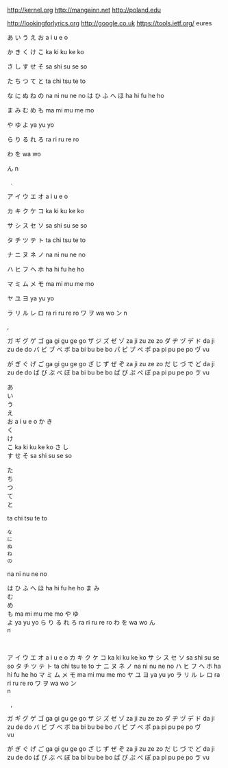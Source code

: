 http://kernel.org http://mangainn.net http://poland.edu 

http://lookingforlyrics.org http://google.co.uk https://tools.ietf.org/ 
eures

あ い う え お a i u e o


か き く け こ  ka	ki	ku	ke	ko 


さ し す せ そ sa	shi	su	se	so


た ち つ て と ta	chi	tsu	te	to


な に ぬ ね	の na	ni	nu	ne	no
は ひ ふ へ ほ ha	hi	fu	he	ho 


ま み む め も ma	mi	mu	me	mo


や ゆ よ ya	yu	yo 


ら り る れ ろ ra	ri	ru	re	ro 


わ を wa	wo


ん n

 
. 

ア	イ	ウ	エ	オ a	i	u	e	o 

カ	キ	ク	ケ	コ ka	ki	ku	ke	ko 

サ	シ	ス	セ	ソ sa	shi	su	se	so

タ	チ	ツ	テ	ト ta	chi	tsu	te	to 

ナ	ニ	ヌ	ネ	ノ na	ni	nu	ne	no 

ハ	ヒ	フ	ヘ	ホ ha	hi	fu	he	ho 

マ	ミ	ム	メ	モ ma	mi	mu	me	mo 

ヤ	ユ	ヨ ya	yu	yo 

ラ	リ	ル	レ	ロ ra	ri	ru	re	ro ワ	ヲ wa	wo ン n

  ,   

ガ	ギ	グ	ゲ	ゴ ga	gi	gu	ge	go ザ	ジ	ズ	ゼ	ゾ za	ji	zu	ze	zo ダ	ヂ	ヅ	デ	ド da	ji	zu	de	do バ	ビ	ブ	ベ	ボ ba	bi	bu	be	bo パ	ピ	プ	ペ ポ pa	pi	pu	pe	po ヴ vu

が	ぎ	ぐ	げ	ご ga	gi	gu	ge	go ざ	じ	ず	ぜ	ぞ za	ji	zu	ze	zo だ	じ	づ	で	ど da	ji	zu	de	do ば	び	ぶ	べ	ぼ ba	bi	bu	be	bo ぱ	ぴ	ぷ	ぺ ぽ pa	pi	pu	pe	po ゔ vu






























あ	
い	
う	
え	
お
a	i	u	e	o
 か
 き	
 く	
 け	
 こ
ka	ki	ku	ke	ko
 さ
 し	
 す
 せ
 そ
sa	shi	su	se	so





 た	
 ち	
 つ	
 て	
 と 
 
 
 
 
 
 ta	chi	tsu	te	to




	な	
	に	
	ぬ	
	ね	
	の


na	ni	nu	ne	no


は
ひ
ふ
へ
ほ
ha	hi	fu	he	ho
ま
み	
む	
め	
も
ma	mi	mu	me	mo
 や
 ゆ		
 よ
ya		yu		yo
	ら
	り
	る
	れ
	ろ
ra	ri	ru	re	ro
わ
を
wa				wo
ん				
n				


 

ア	イ	ウ	エ	オ
a	i	u	e	o
	カ	キ	ク	ケ	コ
ka	ki	ku	ke	ko
	サ	シ	ス	セ	ソ
sa	shi	su	se	so
	タ	チ	ツ	テ	ト
ta	chi	tsu	te	to
	ナ	ニ	ヌ	ネ	ノ
na	ni	nu	ne	no
	ハ	ヒ	フ	ヘ	ホ
ha	hi	fu	he	ho
	マ	ミ	ム	メ	モ
ma	mi	mu	me	mo
	ヤ		ユ		ヨ
ya		yu		yo
	ラ	リ	ル	レ	ロ
ra	ri	ru	re	ro
	ワ				ヲ
wa				wo
	ン				
n				

















 
, 
 
 
 
 
 
 
 
 
 
 
 
 


ガ	ギ	グ	ゲ	ゴ
ga	gi	gu	ge	go
	ザ	ジ	ズ	ゼ	ゾ
za	ji	zu	ze	zo
	ダ	ヂ	ヅ	デ	ド
da	ji	zu	de	do
	バ	ビ	ブ	ベ	ボ
ba	bi	bu	be	bo
	パ	ピ	プ	ペ	ポ
pa	pi	pu	pe	po
			ヴ		
vu		

が	ぎ	ぐ	げ	ご ga	gi	gu	ge	go ざ	じ	ず	ぜ	ぞ za	ji	zu	ze	zo だ	じ	づ	で	ど da	ji	zu	de	do ば	び	ぶ	べ	ぼ ba	bi	bu	be	bo ぱ	ぴ	ぷ	ぺ ぽ pa	pi	pu	pe	po ゔ vu

